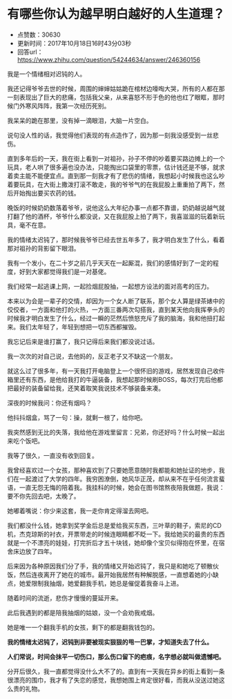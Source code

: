 # 有哪些你认为越早明白越好的人生道理？
- 点赞数：30630
- 更新时间：2017年10月18日16时43分03秒
- 回答url：https://www.zhihu.com/question/54244634/answer/246360156
<body>
 <p data-pid="65RMhBCi">我是一个情绪相对迟钝的人。</p>
 <p data-pid="VBwrqce9">我还记得爷爷去世的时候，周围的婶婶姑姑跪在棺材边嚎啕大哭，所有的人都在那一刻表现出了巨大的悲痛，包括我父亲，从来喜怒不形于色的他也红了眼眶，那时候门外寒风阵阵，我第一次经历死别。</p>
 <p data-pid="kVOwtYh7">我呆呆的跪在那里，没有掉一滴眼泪，大脑一片空白。</p>
 <p data-pid="fFT8kLqd">说句没人性的话，我觉得他们表现的有点造作了，因为那一刻我没感受到一丝悲伤。</p>
 <p data-pid="7zh0Ofmk">直到多年后的一天，我在街上看到一对祖孙，孙子不停的吵着要买路边摊上的一个玩具，老人哄了很多遍也没办法，只能掏出口袋里的零票，估计钱还是不够，就求着卖主能不能便宜点。直到那一刻我才有了悲伤的情绪，我想起小时候我也这么吵着要玩具，在大街上撒泼打滚不敢走，我的爷爷气的在我屁股上重重拍了两下，然后开始掏出要买农药的钱。</p>
 <p data-pid="3j18iLp6">晚饭的时候奶奶数落着爷爷，说他这么大年纪办事一点都不靠谱，奶奶越说越气就打翻了他的酒杯，爷爷什么都没说，又在我屁股上拍了两下，我喜滋滋的玩着新玩具，毫不在意。</p>
 <p data-pid="JeUzNUy3">我的情绪太迟钝了，那时候我爷爷已经去世五年多了，我才明白发生了什么，看着那对祖孙的背影留下眼泪。</p>
 <p data-pid="1xHHc9qA">我有一个发小，在二十岁之前几乎天天在一起厮混，我们的感情好到了一定的程度，好到大家都觉得我们是一对基佬。</p>
 <p data-pid="MMlimXmX">我们经常一起逃课上网，一起捡烟屁股抽，一起想方设法的面对高考的压力。</p>
 <p data-pid="DabkVfbB">本来以为会是一辈子的交情，却因为一个女人断了联系，那个女人算是绿茶婊中的佼佼者，一方面和他打的火热，一方面三番两次勾搭我，直到某天他向我挥拳头的时候我才明白发生了什么，经过一瞬的茫然后愤怒充斥了我的脑海，我和他扭打起来。我们太年轻了，年轻到想把一切东西都摧毁。</p>
 <p data-pid="szjwo8Vf">我忘记后来是谁打赢了，我只记得后来我们都没说过话。</p>
 <p data-pid="KkZfutYr">我一次次的对自己说，去他妈的，反正老子又不缺这一个朋友。</p>
 <p data-pid="7ARY3en9">就这么过了很多年，有一天我打开电脑登上一个很怀旧的游戏，居然发现自己收件箱里还有东西，是他给我打的牛逼装备，我想起那时候刷BOSS，每次打完后他都把最好的装备留给我，还笑着取笑我说技术不够装备来凑。</p>
 <p data-pid="ZjSjFD9W">深夜的时候我问：你还有烟吗？</p>
 <p data-pid="x07MiYc3">他抖抖烟盒，骂了一句：操，就剩一根了，给你吧。</p>
 <p data-pid="6j4cPIfG">我突然感到无比的失落，我给他在游戏里留言：兄弟，你还好吗？什么时候一起出来吃个饭吧。</p>
 <p data-pid="Z42SoOuU">我等了很久，一直没有收到回复。</p>
 <p data-pid="RihxWYz_">我曾经喜欢过一个女孩，那种喜欢到了只要她愿意随时我都能和她扯证的地步，我们在一起渡过了大学的四年。我穷困潦倒，她风华正茂，却从来不在乎任何流言蜚语，一直无怨无悔的陪着我。我挂科的时候，她会在图书馆熬夜陪我做题，我说：要不你先回去吧，太晚了。</p>
 <p data-pid="6NnPxdlT">她嘟着嘴说：你少来这套，我一走你肯定得溜去网吧。</p>
 <p data-pid="ICyIv80k">我们都没什么钱，她拿到奖学金后总是爱给我买东西，三叶草的鞋子，索尼的CD机，杰克琼斯的衬衣，开票带走的时候连眼睛都不眨一下。我给她买的最贵的东西就是一个不漂亮的娃娃，打完折后才五十块钱，她却像个宝贝似得抱在怀里，在宿舍床边放了四年。</p>
 <p data-pid="5w6zIngw">后来因为各种原因我们分了手，我的情绪又开始迟钝了，我只是和她吃了顿散伙饭，然后连夜离开了她在的城市。最开始我居然有种解脱感，一直想着她的小缺点，她爱限制我抽烟，她爱翻我手机，她总是催促着我奋斗上进。</p>
 <p data-pid="n1ula2KY">随着时间的流逝，悲伤才慢慢的蔓延开来。</p>
 <p data-pid="GJGuT69F">此后我遇到的都是陪我抽烟的姑娘，没一个会劝我戒烟。</p>
 <p data-pid="-hI6qvq6">她是唯一一个翻我手机的女孩，剩下的都是翻我钱包的。</p>
 <p data-pid="apUeWlD5"><b>我的情绪太迟钝了，迟钝到非要被现实狠狠的甩一巴掌，才知道失去了什么。</b></p>
 <p data-pid="iJI4MVFK"><b>人们常说，时间会抹平一切伤口，那么伤口留下的疤痕，名字想必就叫做遗憾吧。</b></p>
 <p data-pid="tY1WEDzm">分开后很久，我一直都觉得没什么大不了的。直到有一天我在异乡的街上看到一条很漂亮的围巾，我才有了失恋的感觉，我想她围上肯定很好看，而我从没送过她这么贵的礼物。</p>
 <p></p>
 <p></p>
 <p></p>
</body>